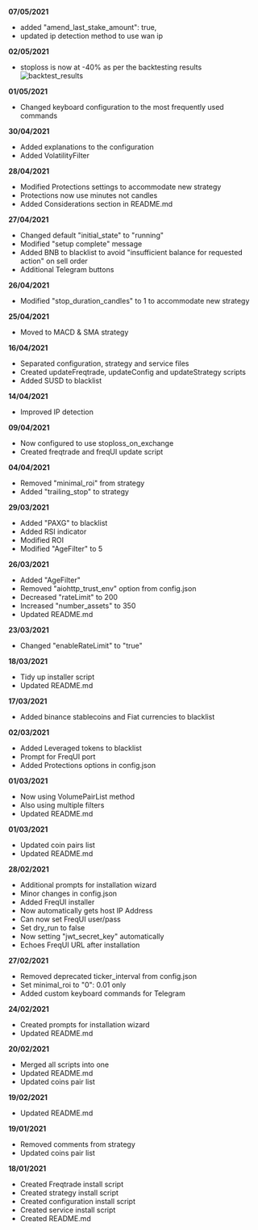 **07/05/2021**
- added "amend_last_stake_amount": true,
- updated ip detection method to use wan ip

**02/05/2021**
- stoploss is now at -40% as per the backtesting results
![backtest_results](https://user-images.githubusercontent.com/528302/116808569-29a80300-ab42-11eb-9ffb-fb6c710ccf82.jpeg)


**01/05/2021**
- Changed keyboard configuration to the most frequently used commands

**30/04/2021**
- Added explanations to the configuration
- Added VolatilityFilter

**28/04/2021**
- Modified Protections settings to accommodate new strategy
- Protections now use minutes not candles
- Added Considerations section in README.md

**27/04/2021**
- Changed default "initial_state" to "running"
- Modified "setup complete" message
- Added BNB to blacklist to avoid "insufficient balance for requested action" on sell order
- Additional Telegram buttons

**26/04/2021**
- Modified "stop_duration_candles" to 1 to accommodate new strategy

**25/04/2021**
- Moved to MACD & SMA strategy

**16/04/2021**
- Separated configuration, strategy and service files
- Created updateFreqtrade, updateConfig and updateStrategy scripts
- Added SUSD to blacklist

**14/04/2021**
- Improved IP detection

**09/04/2021**
- Now configured to use stoploss_on_exchange
- Created freqtrade and freqUI update script

**04/04/2021**
- Removed "minimal_roi" from strategy
- Added "trailing_stop" to strategy

**29/03/2021**
- Added "PAXG" to blacklist
- Added RSI indicator
- Modified ROI
- Modified "AgeFilter" to 5

**26/03/2021**

- Added "AgeFilter"
- Removed "aiohttp_trust_env" option from config.json
- Decreased "rateLimit" to 200
- Increased "number_assets" to 350
- Updated README.md

**23/03/2021**

- Changed "enableRateLimit" to "true"

**18/03/2021**

- Tidy up installer script
- Updated README.md

**17/03/2021**

- Added binance stablecoins and Fiat currencies to blacklist

**02/03/2021**

- Added Leveraged tokens to blacklist
- Prompt for FreqUI port
- Added Protections options in config.json

**01/03/2021**

- Now using VolumePairList method
- Also using multiple filters
- Updated README.md

**01/03/2021**

- Updated coin pairs list
- Updated README.md

**28/02/2021**

- Additional prompts for installation wizard
- Minor changes in config.json
- Added FreqUI installer
- Now automatically gets host IP Address
- Can now set FreqUI user/pass
- Set dry_run to false
- Now setting "jwt_secret_key" automatically
- Echoes FreqUI URL after installation

**27/02/2021**

- Removed deprecated ticker_interval from config.json
- Set minimal_roi to "0":  0.01 only
- Added custom keyboard commands for Telegram

**24/02/2021**

- Created prompts for installation wizard
- Updated README.md

**20/02/2021**

- Merged all scripts into one
- Updated README.md
- Updated coins pair list

**19/02/2021**

- Updated README.md

**19/01/2021**

- Removed comments from strategy
- Updated coins pair list

**18/01/2021**

- Created Freqtrade install script
- Created strategy install script
- Created configuration install script
- Created service install script
- Created README.md